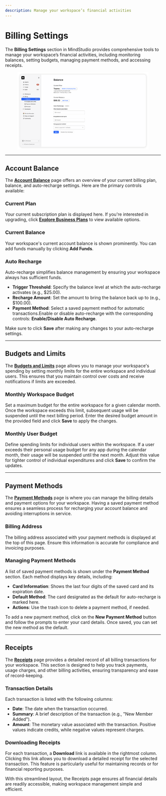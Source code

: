 ```yaml
---
description: Manage your workspace’s financial activities
---
```


# Billing Settings

The **Billing Settings** section in MindStudio provides comprehensive tools to manage your workspace’s financial activities, including monitoring balances, setting budgets, managing payment methods, and accessing receipts.

<figure><img src="../.gitbook/assets/Screenshot Capture - 2025-04-04 - 09-07-53.png" alt=""><figcaption></figcaption></figure>

***

## Account Balance

The [**Account Balance**](https://app.mindstudio.ai/workspace/settings/billing?page=overview) page offers an overview of your current billing plan, balance, and auto-recharge settings. Here are the primary controls available:

### Current Plan

Your current subscription plan is displayed here. If you're interested in upgrading, click [**Explore Business Plans**](https://www.mindstudio.ai/pricing) to view available options.

### Current Balance

Your workspace's current account balance is shown prominently. You can add funds manually by clicking **Add Funds**.

### Auto Recharge

Auto-recharge simplifies balance management by ensuring your workspace always has sufficient funds.

* **Trigger Threshold**: Specify the balance level at which the auto-recharge activates (e.g., $25.00).
* **Recharge Amount**: Set the amount to bring the balance back up to (e.g., $100.00).
* **Payment Method**: Select a saved payment method for automatic transactions.Enable or disable auto-recharge with the corresponding controls: **Enable/Disable Auto Recharge**.

Make sure to click **Save** after making any changes to your auto-recharge settings.

***

## Budgets and Limits

The [**Budgets and Limits**](https://app.mindstudio.ai/workspace/settings/billing?page=limits) page allows you to manage your workspace's spending by setting monthly limits for the entire workspace and individual users. This ensures that you maintain control over costs and receive notifications if limits are exceeded.

### Monthly Workspace Budget

Set a maximum budget for the entire workspace for a given calendar month. Once the workspace exceeds this limit, subsequent usage will be suspended until the next billing period. Enter the desired budget amount in the provided field and click **Save** to apply the changes.

### Monthly User Budget

Define spending limits for individual users within the workspace. If a user exceeds their personal usage budget for any app during the calendar month, their usage will be suspended until the next month. Adjust this value for tighter control of individual expenditures and click **Save** to confirm the updates.

***

## Payment Methods

The [**Payment Methods**](https://app.mindstudio.ai/workspace/settings/billing?page=payment-methods) page is where you can manage the billing details and payment options for your workspace. Having a saved payment method ensures a seamless process for recharging your account balance and avoiding interruptions in service.

### Billing Address

The billing address associated with your payment methods is displayed at the top of this page. Ensure this information is accurate for compliance and invoicing purposes.

### Managing Payment Methods

A list of saved payment methods is shown under the **Payment Method** section. Each method displays key details, including:

* **Card Information**: Shows the last four digits of the saved card and its expiration date.
* **Default Method**: The card designated as the default for auto-recharge is marked here.
* **Actions**: Use the trash icon to delete a payment method, if needed.

To add a new payment method, click on the **New Payment Method** button and follow the prompts to enter your card details. Once saved, you can set the new method as the default.

***

## Receipts

The [**Receipts**](https://app.mindstudio.ai/workspace/settings/billing?page=receipts) page provides a detailed record of all billing transactions for your workspace. This section is designed to help you track payments, usage charges, and other billing activities, ensuring transparency and ease of record-keeping.

### Transaction Details

Each transaction is listed with the following columns:

* **Date**: The date when the transaction occurred.
* **Summary**: A brief description of the transaction (e.g., "New Member Added").
* **Amount**: The monetary value associated with the transaction. Positive values indicate credits, while negative values represent charges.

### Downloading Receipts

For each transaction, a **Download** link is available in the rightmost column. Clicking this link allows you to download a detailed receipt for the selected transaction. This feature is particularly useful for maintaining records or for financial reporting purposes.

With this streamlined layout, the Receipts page ensures all financial details are readily accessible, making workspace management simple and efficient.
